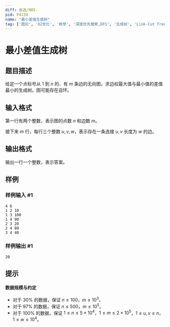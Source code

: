 ```yaml
---
diff: 省选/NOI-
pid: P4234
name: "最小差值生成树"
tag: ['图论', 'O2优化', '枚举', '深度优先搜索,DFS', '生成树', 'Link-Cut Tree,LCT']
---
```

# 最小差值生成树
## 题目描述

给定一个点标号从 $1$ 到 $n$ 的、有 $m$ 条边的无向图，求边权最大值与最小值的差值最小的生成树。图可能存在自环。
## 输入格式

第一行有两个整数，表示图的点数 $n$ 和边数 $m$。

接下来 $m$ 行，每行三个整数 $u, v, w$，表示存在一条连接 $u, v$ 长度为 $w$ 的边。
## 输出格式

输出一行一个整数，表示答案。

## 样例

### 样例输入 #1
```
4 6 
1 2 10 
1 3 100 
1 4 90 
2 3 20 
2 4 80 
3 4 40 

```
### 样例输出 #1
```
20
```
## 提示

#### 数据规模与约定

- 对于 $30\%$ 的数据，保证 $n \leq 100$，$m \leq 10^3$。
- 对于 $97\%$ 的数据，保证 $n \leq 500$，$m \leq 10^5$。
- 对于 $100\%$ 的数据，保证 $1 \leq n \leq 5 \times 10^4$，$1 \leq m \leq 2 \times 10^5$，$1 \leq u, v \leq n$，$1 \leq w \leq 10^4$。

